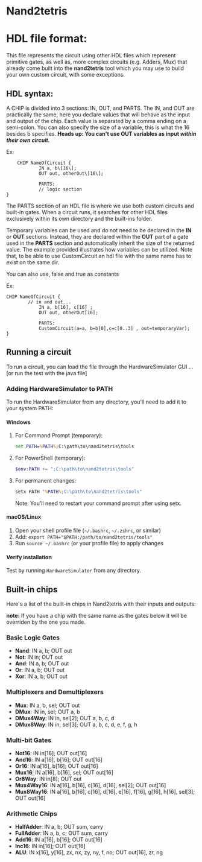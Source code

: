 # Nand2tetris

# HDL file format:

This file represents the circuit using other HDL files which represent primitive gates, as well as, more complex circuits (e.g. Adders, Mux) that already come built into the **nand2tetris** tool which you may use to build your own custom circuit, with some exceptions.

## HDL syntax:

A CHIP is divided into 3 sections: IN, OUT, and PARTS. The IN, and OUT are practically the same, here you declare values that will behave as the input and output of the chip. Each value is separated by a comma ending on a semi-colon. You can also specify the size of a variable, this is what the 16 besides b specifies. **Heads up: You can't use OUT variables as input _within their own circuit_.**

Ex:

    	CHIP NameOfCircuit {
    			IN a, b\[16\];
    			OUT out, otherOut\[16\];

    			PARTS:
    			// logic section
    }

The PARTS section of an HDL file is where we use both custom circuits and built-in gates. When a circuit runs, it searches for other HDL files exclusively within its own directory and the built-ins folder.

Temporary variables can be used and do not need to be declared in the **IN** or **OUT** sections. Instead, they are declared within the **OUT** part of a gate used in the **PARTS** section and automatically inherit the size of the returned value. The example provided illustrates how variables can be utilized. Note that, to be able to use CustomCircuit an hdl file with the same name has to exist on the same dir.

You can also use, false and true as constants

Ex:

    CHIP NameOfCircuit {
    		// in and out...
    			IN a, b[16], c[16] ;
    			OUT out, otherOut[16];

    			PARTS:
    			CustomCircuit(a=a, b=b[0],c=c[0..3] , out=temporaryVar);
    }

## Running a circuit

To run a circuit, you can load the file through the HardwareSimulator GUI ... [or run the test with the java file]

### Adding HardwareSimulator to PATH

To run the HardwareSimulator from any directory, you'll need to add it to your system PATH:

#### Windows
1. For Command Prompt (temporary):
	```cmd
	set PATH=%PATH%;C:\path\to\nand2tetris\tools
	```

2. For PowerShell (temporary):
	```powershell
	$env:PATH += ";C:\path\to\nand2tetris\tools"
	```

3. For permanent changes:
	```cmd
	setx PATH "%PATH%;C:\path\to\nand2tetris\tools"
	```
	Note: You'll need to restart your command prompt after using setx.

#### macOS/Linux
1. Open your shell profile file (`~/.bashrc`, `~/.zshrc`, or similar)
2. Add: `export PATH="$PATH:/path/to/nand2tetris/tools"`
3. Run `source ~/.bashrc` (or your profile file) to apply changes

#### Verify installation
Test by running `HardwareSimulator` from any directory. 

## Built-in chips

Here's a list of the built-in chips in Nand2tetris with their inputs and outputs:

**note:** If you have a chip with the same name as the gates below it will be overriden by the one you made.

### Basic Logic Gates
- **Nand**: IN a, b; OUT out
- **Not**: IN in; OUT out
- **And**: IN a, b; OUT out
- **Or**: IN a, b; OUT out
- **Xor**: IN a, b; OUT out

### Multiplexers and Demultiplexers
- **Mux**: IN a, b, sel; OUT out
- **DMux**: IN in, sel; OUT a, b
- **DMux4Way**: IN in, sel[2]; OUT a, b, c, d
- **DMux8Way**: IN in, sel[3]; OUT a, b, c, d, e, f, g, h

### Multi-bit Gates
- **Not16**: IN in[16]; OUT out[16]
- **And16**: IN a[16], b[16]; OUT out[16]
- **Or16**: IN a[16], b[16]; OUT out[16]
- **Mux16**: IN a[16], b[16], sel; OUT out[16]
- **Or8Way**: IN in[8]; OUT out
- **Mux4Way16**: IN a[16], b[16], c[16], d[16], sel[2]; OUT out[16]
- **Mux8Way16**: IN a[16], b[16], c[16], d[16], e[16], f[16], g[16], h[16], sel[3]; OUT out[16]

### Arithmetic Chips
- **HalfAdder**: IN a, b; OUT sum, carry
- **FullAdder**: IN a, b, c; OUT sum, carry
- **Add16**: IN a[16], b[16]; OUT out[16]
- **Inc16**: IN in[16]; OUT out[16]
- **ALU**: IN x[16], y[16], zx, nx, zy, ny, f, no; OUT out[16], zr, ng